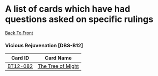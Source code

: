 # A list of cards which have had questions asked on specific rulings
[Back To Front](../README.md)

### Vicious Rejuvenation [DBS-B12]
Card ID | Card Name
------- | ---------
[BT12-082](./BT12-082.md) | [The Tree of Might](./BT12-082.md)


